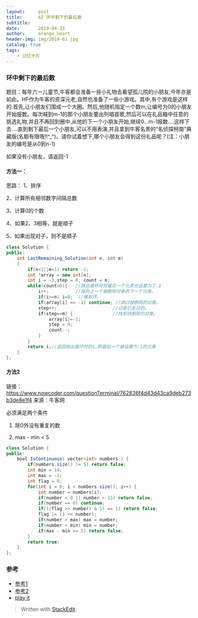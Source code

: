 ```yaml
---
layout:     post
title:      62 环中剩下的最后数
subtitle:  
date:       2019-04-23
author:     orange_heart
header-img: img/2019-61.jpg
catalog: true
tags:
    - 记忆卡片
---
```


###   环中剩下的最后数

题目：每年六一儿童节,牛客都会准备一些小礼物去看望孤儿院的小朋友,今年亦是如此。HF作为牛客的资深元老,自然也准备了一些小游戏。其中,有个游戏是这样的:首先,让小朋友们围成一个大圈。然后,他随机指定一个数m,让编号为0的小朋友开始报数。每次喊到m-1的那个小朋友要出列唱首歌,然后可以在礼品箱中任意的挑选礼物,并且不再回到圈中,从他的下一个小朋友开始,继续0...m-1报数....这样下去....直到剩下最后一个小朋友,可以不用表演,并且拿到牛客名贵的“名侦探柯南”典藏版(名额有限哦!!^_^)。请你试着想下,哪个小朋友会得到这份礼品呢？(注：小朋友的编号是从0到n-1)

如果没有小朋友，请返回-1

#### 方法一：

思路：
1、排序

2、计算所有相邻数字间隔总数

3、计算0的个数

4、如果2、3相等，就是顺子

5、如果出现对子，则不是顺子


```java
class Solution {
public:
    int LastRemaining_Solution(int n, int m)
    {
        if(n<1||m<1) return -1;
        int *array = new int[n];
        int i = -1,step = 0, count = n;
        while(count>0){   //跳出循环时将最后一个元素也设置为了-1
            i++;          //指向上一个被删除对象的下一个元素。
            if(i>=n) i=0;  //模拟环。
            if(array[i] == -1) continue; //跳过被删除的对象。
            step++;                     //记录已走过的。
            if(step==m) {               //找到待删除的对象。
                array[i]=-1;
                step = 0;
                count--;
            }        
        }
        return i;//返回跳出循环时的i,即最后一个被设置为-1的元素
    }
};
```
#### 方法2
链接：https://www.nowcoder.com/questionTerminal/762836f4d43d43ca9deb273b3de8e1f4
来源：牛客网

必须满足两个条件

1. 除0外没有重复的数

2. max - min < 5


```java
class Solution {
public:
    bool IsContinuous( vector<int> numbers ) {
        if(numbers.size() != 5) return false;
        int min = 14;
        int max = -1;
        int flag = 0;
        for(int i = 0; i < numbers.size(); i++) {
            int number = numbers[i];
            if(number < 0 || number > 13) return false;
            if(number == 0) continue;
            if(((flag >> number) & 1) == 1) return false;
            flag |= (1 << number);
            if(number > max) max = number;
            if(number < min) min = number;
            if(max - min >= 5) return false;
        }
        return true;
    }
};
```




### 参考

- [参考1](https://github.com/zhedahht/CodingInterviewChinese2)
- [参考2](https://github.com/gatieme/CodingInterviews)
- [play it](https://www.nowcoder.com/practice/762836f4d43d43ca9deb273b3de8e1f4?tpId=13&tqId=11198&rp=2&ru=/ta/coding-interviews&qru=/ta/coding-interviews/question-ranking&tPage=3)




> Written with [StackEdit](https://stackedit.io/).

<head>
    <script src="https://cdn.mathjax.org/mathjax/latest/MathJax.js?config=TeX-AMS-MML_HTMLorMML" type="text/javascript"></script>
    <script type="text/x-mathjax-config">
        MathJax.Hub.Config({
            tex2jax: {
            skipTags: ['script', 'noscript', 'style', 'textarea', 'pre'],
            inlineMath: [['$','$']]
            }
        });
    </script>
</head>

<!--stackedit_data:
eyJoaXN0b3J5IjpbMTIyNDEwMzE4MV19
-->